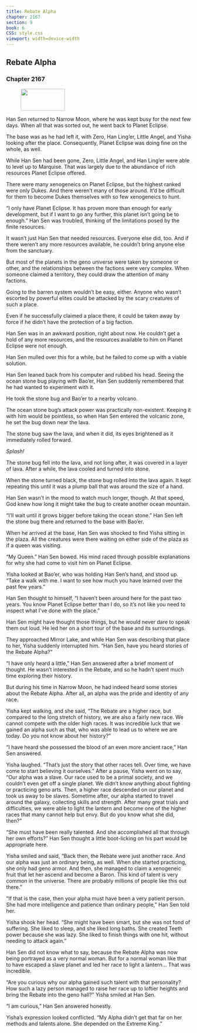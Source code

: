 ```yaml
---
title: Rebate Alpha
chapter: 2167
section: 9
book: 6
CSS: style.css
viewport: width=device-width
---
```


## Rebate Alpha

### Chapter 2167

<figure>
	<img src="../Images/gem.gif" alt="" id="gem" width="120" height="60" />
</figure>

Han Sen returned to Narrow Moon, where he was kept busy for the next few days. When all that was sorted out, he went back to Planet Eclipse.

The base was as he had left it, with Zero, Han Ling’er, Little Angel, and Yisha looking after the place. Consequently, Planet Eclipse was doing fine on the whole, as well.

While Han Sen had been gone, Zero, Little Angel, and Han Ling’er were able to level up to Marquise. That was largely due to the abundance of rich resources Planet Eclipse offered.

There were many xenogeneics on Planet Eclipse, but the highest ranked were only Dukes. And there weren’t many of those around. It’d be difficult for them to become Dukes themselves with so few xenogeneics to hunt.

“I only have Planet Eclipse. It has proven more than enough for early development, but if I want to go any further, this planet isn’t going be to enough.” Han Sen was troubled, thinking of the limitations posed by the finite resources.

It wasn’t just Han Sen that needed resources. Everyone else did, too. And if there weren’t any more resources available, he couldn’t bring anyone else from the sanctuary.

But most of the planets in the geno universe were taken by someone or other, and the relationships between the factions were very complex. When someone claimed a territory, they could draw the attention of many factions.

Going to the barren system wouldn’t be easy, either. Anyone who wasn’t escorted by powerful elites could be attacked by the scary creatures of such a place.

Even if he successfully claimed a place there, it could be taken away by force if he didn’t have the protection of a big faction.

Han Sen was in an awkward position, right about now. He couldn’t get a hold of any more resources, and the resources available to him on Planet Eclipse were not enough.

Han Sen mulled over this for a while, but he failed to come up with a viable solution.

Han Sen leaned back from his computer and rubbed his head. Seeing the ocean stone bug playing with Bao’er, Han Sen suddenly remembered that he had wanted to experiment with it.

He took the stone bug and Bao’er to a nearby volcano.

The ocean stone bug’s attack power was practically non-existent. Keeping it with him would be pointless, so when Han Sen entered the volcanic zone, he set the bug down near the lava.

The stone bug saw the lava, and when it did, its eyes brightened as it immediately rolled forward.

*Splash!*

The stone bug fell into the lava, and not long after, it was covered in a layer of lava. After a while, the lava cooled and turned into stone.

When the stone turned black, the stone bug rolled into the lava again. It kept repeating this until it was a plump ball that was around the size of a hand.

Han Sen wasn’t in the mood to watch much longer, though. At that speed, God knew how long it might take the bug to create another ocean mountain.

“I’ll wait until it grows bigger before taking the ocean stone.” Han Sen left the stone bug there and returned to the base with Bao’er.

When he arrived at the base, Han Sen was shocked to find Yisha sitting in the plaza. All the creatures were there waiting on either side of the plaza as if a queen was visiting.

“My Queen.” Han Sen bowed. His mind raced through possible explanations for why she had come to visit him on Planet Eclipse.

Yisha looked at Bao’er, who was holding Han Sen’s hand, and stood up. “Take a walk with me. I want to see how much you have learned over the past few years.”

Han Sen thought to himself, “I haven’t been around here for the past two years. You know Planet Eclipse better than I do, so it’s not like you need to inspect what I’ve done with the place.”

Han Sen might have thought those things, but he would never dare to speak them out loud. He led her on a short tour of the base and its surroundings.

They approached Mirror Lake, and while Han Sen was describing that place to her, Yisha suddenly interrupted him. “Han Sen, have you heard stories of the Rebate Alpha?”

“I have only heard a little,” Han Sen answered after a brief moment of thought. He wasn’t interested in the Rebate, and so he hadn’t spent much time exploring their history.

But during his time in Narrow Moon, he had indeed heard some stories about the Rebate Alpha. After all, an alpha was the pride and identity of any race.

Yisha kept walking, and she said, “The Rebate are a higher race, but compared to the long stretch of history, we are also a fairly new race. We cannot compete with the older high races. It was incredible luck that we gained an alpha such as that, who was able to lead us to where we are today. Do you not know about her history?”

“I have heard she possessed the blood of an even more ancient race,” Han Sen answered.

Yisha laughed. “That’s just the story that other races tell. Over time, we have come to start believing it ourselves.” After a pause, Yisha went on to say, “Our alpha was a slave. Our race used to be a primal society, and we couldn’t even get off a single planet. We didn’t know anything about fighting or practicing geno arts. Then, a higher race descended on our planet and took us away to be slaves. Sometime after, our alpha started to travel around the galaxy, collecting skills and strength. After many great trials and difficulties, we were able to light the lantern and become one of the higher races that many cannot help but envy. But do you know what she did, then?”

“She must have been really talented. And she accomplished all that through her own efforts?” Han Sen thought a little boot-licking on his part would be appropriate here.

Yisha smiled and said, “Back then, the Rebate were just another race. And our alpha was just an ordinary being, as well. When she started practicing, she only had geno armor. And then, she managed to claim a xenogeneic fruit that let her ascend and become a Baron. This kind of talent is very common in the universe. There are probably millions of people like this out there.”

“If that is the case, then your alpha must have been a very patient person. She had more intelligence and patience than ordinary people,” Han Sen told her.

Yisha shook her head. “She might have been smart, but she was not fond of suffering. She liked to sleep, and she liked long baths. She created Teeth power because she was lazy. She liked to finish things with one hit, without needing to attack again.”

Han Sen did not know what to say, because the Rebate Alpha was now being portrayed as a very normal woman. But for a normal woman like that to have escaped a slave planet and led her race to light a lantern… That was incredible.

“Are you curious why our alpha gained such talent with that personality? How such a lazy person managed to raise her race up to loftier heights and bring the Rebate into the geno hall?” Yisha smiled at Han Sen.

“I am curious,” Han Sen answered honestly.

Yisha’s expression looked conflicted. “My Alpha didn’t get that far on her methods and talents alone. She depended on the Extreme King.”